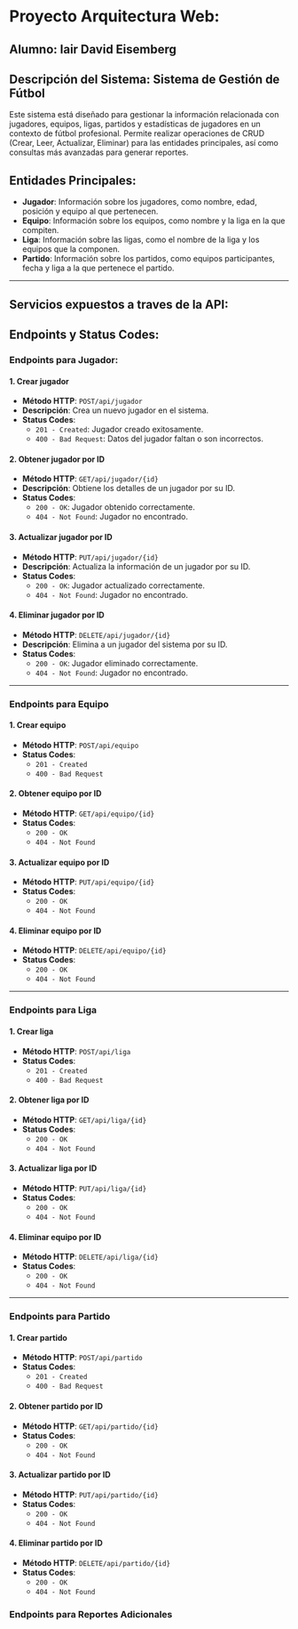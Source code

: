 # Proyecto Arquitectura Web:
## Alumno: Iair David Eisemberg

## Descripción del Sistema: Sistema de Gestión de Fútbol
Este sistema está diseñado para gestionar la información relacionada con jugadores, equipos, ligas, partidos y estadísticas de jugadores en un contexto de fútbol profesional. Permite realizar operaciones de CRUD (Crear, Leer, Actualizar, Eliminar) para las entidades principales, así como consultas más avanzadas para generar reportes.

## Entidades Principales:
- **Jugador**: Información sobre los jugadores, como nombre, edad, posición y equipo al que pertenecen.
- **Equipo**: Información sobre los equipos, como nombre y la liga en la que compiten.
- **Liga**: Información sobre las ligas, como el nombre de la liga y los equipos que la componen.
- **Partido**: Información sobre los partidos, como equipos participantes, fecha y liga a la que pertenece el partido.

---
## Servicios expuestos a traves de la API:
## Endpoints y Status Codes:

### **Endpoints para Jugador**:

#### 1. Crear jugador
- **Método HTTP**: `POST/api/jugador`
- **Descripción**: Crea un nuevo jugador en el sistema.
- **Status Codes**:
  - `201 - Created`: Jugador creado exitosamente.
  - `400 - Bad Request`: Datos del jugador faltan o son incorrectos.

#### 2. Obtener jugador por ID
- **Método HTTP**: `GET/api/jugador/{id}`
- **Descripción**: Obtiene los detalles de un jugador por su ID.
- **Status Codes**:
  - `200 - OK`: Jugador obtenido correctamente.
  - `404 - Not Found`: Jugador no encontrado.

#### 3. Actualizar jugador por ID
- **Método HTTP**: `PUT/api/jugador/{id}`
- **Descripción**: Actualiza la información de un jugador por su ID.
- **Status Codes**:
  - `200 - OK`: Jugador actualizado correctamente.
  - `404 - Not Found`: Jugador no encontrado.

#### 4. Eliminar jugador por ID
- **Método HTTP**: `DELETE/api/jugador/{id}`
- **Descripción**: Elimina a un jugador del sistema por su ID.
- **Status Codes**:
  - `200 - OK`: Jugador eliminado correctamente.
  - `404 - Not Found`: Jugador no encontrado.

---

### **Endpoints para Equipo**

#### 1. Crear equipo
- **Método HTTP**: `POST/api/equipo`
- **Status Codes**:
  - `201 - Created`
  - `400 - Bad Request`

#### 2. Obtener equipo por ID
- **Método HTTP**: `GET/api/equipo/{id}`
- **Status Codes**:
  - `200 - OK`
  - `404 - Not Found`

#### 3. Actualizar equipo por ID
- **Método HTTP**: `PUT/api/equipo/{id}`
- **Status Codes**:
  - `200 - OK`
  - `404 - Not Found`
 
#### 4. Eliminar equipo por ID
- **Método HTTP**: `DELETE/api/equipo/{id}`
- **Status Codes**:
  - `200 - OK`
  - `404 - Not Found`

---

### **Endpoints para Liga**
#### 1. Crear liga
- **Método HTTP**: `POST/api/liga`
- **Status Codes**:
  - `201 - Created`
  - `400 - Bad Request`

#### 2. Obtener liga por ID
- **Método HTTP**: `GET/api/liga/{id}`
- **Status Codes**:
  - `200 - OK`
  - `404 - Not Found`

#### 3. Actualizar liga por ID
- **Método HTTP**: `PUT/api/liga/{id}`
- **Status Codes**:
  - `200 - OK`
  - `404 - Not Found`

#### 4. Eliminar equipo por ID
- **Método HTTP**: `DELETE/api/liga/{id}`
- **Status Codes**:
  - `200 - OK`
  - `404 - Not Found`

---

### **Endpoints para Partido**
#### 1. Crear partido
- **Método HTTP**: `POST/api/partido`
- **Status Codes**:
  - `201 - Created`
  - `400 - Bad Request`

#### 2. Obtener partido por ID
- **Método HTTP**: `GET/api/partido/{id}`
- **Status Codes**:
  - `200 - OK`
  - `404 - Not Found`

#### 3. Actualizar partido por ID
- **Método HTTP**: `PUT/api/partido/{id}`
- **Status Codes**:
  - `200 - OK`
  - `404 - Not Found`

#### 4. Eliminar partido por ID
- **Método HTTP**: `DELETE/api/partido/{id}`
- **Status Codes**:
  - `200 - OK`
  - `404 - Not Found`

### **Endpoints para Reportes Adicionales**
